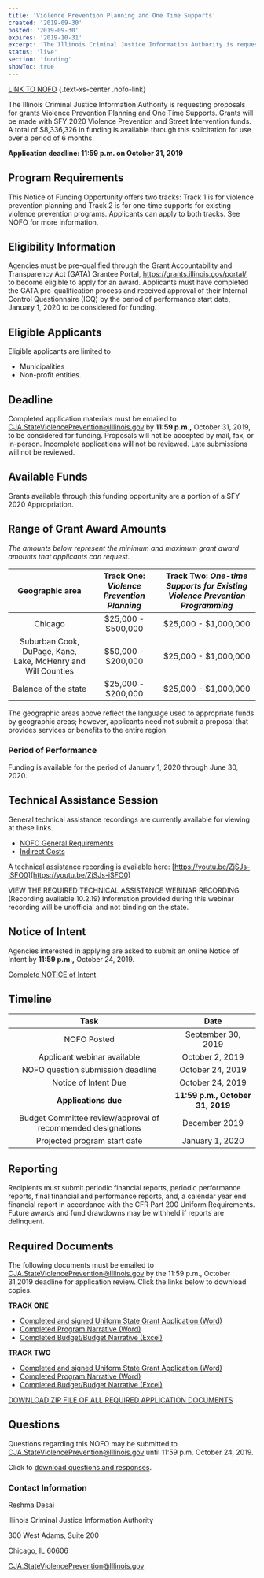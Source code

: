 ```yaml
---
title: 'Violence Prevention Planning and One Time Supports'
created: '2019-09-30'
posted: '2019-09-30'
expires: '2019-10-31'
excerpt: 'The Illinois Criminal Justice Information Authority is requesting proposals for grants Violence Prevention Planning and One Time Supports. Grants will be made with SFY 2020 Violence Prevention and Street Intervention funds. A total of $8,336,326 in funding is available through this solicitation for use over a period of 6 months. '
status: 'live'
section: 'funding'
showToc: true
---
```


[LINK TO NOFO](NOFOVPSIcomplete.pdf) {.text-xs-center .nofo-link}

The Illinois Criminal Justice Information Authority is requesting proposals for grants Violence Prevention Planning and One Time Supports. Grants will be made with SFY 2020 Violence Prevention and Street Intervention funds. A total of $8,336,326 in funding is available through this solicitation for use over a period of 6 months.

**Application deadline: 11:59 p.m. on October 31, 2019**

## Program Requirements

This Notice of Funding Opportunity offers two tracks: Track 1 is for violence prevention planning and Track 2 is for one-time supports for existing violence prevention programs. Applicants can apply to both tracks. See NOFO for more information.

## Eligibility Information

Agencies must be pre-qualified through the Grant Accountability and Transparency Act (GATA) Grantee Portal, https://grants.illinois.gov/portal/, to become eligible to apply for an award. Applicants must have completed the GATA pre-qualification process and received approval of their Internal Control Questionnaire (ICQ) by the period of performance start date, January 1, 2020 to be considered for funding.

## Eligible Applicants

Eligible applicants are limited to

- Municipalities
- Non-profit entities.

## Deadline

Completed application materials must be emailed to CJA.StateViolencePrevention@Illinois.gov by **11:59 p.m.,** October 31, 2019, to be considered for funding. Proposals will not be accepted by mail, fax, or in-person. Incomplete applications will not be reviewed. Late submissions will not be reviewed.

## Available Funds

Grants available through this funding opportunity are a portion of a SFY 2020 Appropriation.

## Range of Grant Award Amounts

_The amounts below represent the minimum and maximum grant award amounts that applicants can request._

|                     **Geographic area**                      | **Track One:** _Violence Prevention Planning_ | **Track Two**: _One-time Supports for Existing Violence Prevention Programming_ |
| :----------------------------------------------------------: | :-------------------------------------------: | :-----------------------------------------------------------------------------: |
|                           Chicago                            |              $25,000 - $500,000               |                              $25,000 - $1,000,000                               |
| Suburban Cook, DuPage, Kane, Lake, McHenry and Will Counties |              $50,000 - $200,000               |                              $25,000 - $1,000,000                               |
|                     Balance of the state                     |              $25,000 - $200,000               |                              $25,000 - $1,000,000                               |

The geographic areas above reflect the language used to appropriate funds by geographic areas; however, applicants need not submit a proposal that provides services or benefits to the entire region.

### Period of Performance

Funding is available for the period of January 1, 2020 through June 30, 2020.

## Technical Assistance Session

General technical assistance recordings are currently available for viewing at these links.

- [NOFO General Requirements](https://www.youtube.com/watch?v=PBwekeMT5dk)
- [Indirect Costs](https://www.youtube.com/watch?v=4stkASoNY5w)

A technical assistance recording is available here: [https://youtu.be/ZjSJs-iSFO0](https://youtu.be/ZjSJs-iSFO0)

VIEW THE REQUIRED TECHNICAL ASSISTANCE WEBINAR RECORDING (Recording available 10.2.19)
Information provided during this webinar recording will be unofficial and not binding on the state.

## Notice of Intent

Agencies interested in applying are asked to submit an online Notice of Intent by **11:59 p.m.,** October 24, 2019.

[Complete NOTICE of Intent](https://icjia.az1.qualtrics.com/jfe/form/SV_d7jZxiISYUb9wkl)

## Timeline

|                             Task                             |               Date               |
| :----------------------------------------------------------: | :------------------------------: |
|                         NOFO Posted                          |        September 30, 2019        |
|                 Applicant webinar available                  |         October 2, 2019          |
|              NOFO question submission deadline               |         October 24, 2019         |
|                     Notice of Intent Due                     |         October 24, 2019         |
|                     **Applications due**                     | **11:59 p.m., October 31, 2019** |
| Budget Committee review/approval of recommended designations |          December 2019           |
|                 Projected program start date                 |         January 1, 2020          |

## Reporting

Recipients must submit periodic financial reports, periodic performance reports, final financial and performance reports, and, a calendar year end financial report in accordance with the CFR Part 200 Uniform Requirements. Future awards and fund drawdowns may be withheld if reports are delinquent.

## Required Documents

The following documents must be emailed to CJA.StateViolencePrevention@Illinois.gov by the 11:59 p.m., October 31,2019 deadline for application review. Click the links below to download copies.

**TRACK ONE**

- [Completed and signed Uniform State Grant Application (Word)](FY20VPSIApplication.docx)
- [Completed Program Narrative (Word)](VPSITRACKONENARRATIVE.docx)
- [Completed Budget/Budget Narrative (Excel)](FY20VPSIBudget.xlsx)

**TRACK TWO**

- [Completed and signed Uniform State Grant Application (Word)](FY20VPSIApplication.docx)
- [Completed Program Narrative (Word)](VPSITRACKTWONARRATIVE.docx)
- [Completed Budget/Budget Narrative (Excel)](FY20VPSIBudget.xlsx)

[DOWNLOAD ZIP FILE OF ALL REQUIRED APPLICATION DOCUMENTS](FY20VPSIZip.zip)

## Questions

Questions regarding this NOFO may be submitted to CJA.StateViolencePrevention@Illinois.gov until 11:59 p.m. October 24, 2019.

Click to [download questions and responses](UpdatesandResponsetoApplicantQuestionsVPSI.pdf).

### Contact Information

Reshma Desai

Illinois Criminal Justice Information Authority

300 West Adams, Suite 200

Chicago, IL 60606

CJA.StateViolencePrevention@Illinois.gov
